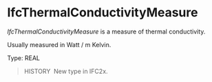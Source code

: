 IfcThermalConductivityMeasure
=============================

_IfcThermalConductivityMeasure_ is a measure of thermal conductivity.

Usually measured in Watt / m Kelvin.

Type: REAL

> HISTORY&nbsp; New type in IFC2x.
